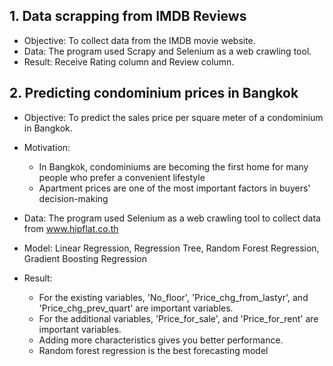 ## 1. Data scrapping from IMDB Reviews  
  
- Objective: To collect data from the IMDB movie website.  
- Data: The program used Scrapy and Selenium as a web crawling tool.  
- Result: Receive Rating column and Review column.  
  
  
## 2. Predicting condominium prices in Bangkok  
  
- Objective: To predict the sales price per square meter of a condominium in Bangkok.    
- Motivation:   
  - In Bangkok, condominiums are becoming the first home for many people who prefer a convenient lifestyle  
  - Apartment prices are one of the most important factors in buyers' decision-making
  
- Data: The program used Selenium as a web crawling tool to collect data from www.hipflat.co.th  
- Model: Linear Regression, Regression Tree, Random Forest Regression, Gradient Boosting Regression  
  
- Result:  
  - For the existing variables, 'No_floor', 'Price_chg_from_lastyr', and 'Price_chg_prev_quart' are important variables.  
  - For the additional variables, 'Price_for_sale', and 'Price_for_rent' are important variables.  
  - Adding more characteristics gives you better performance.  
  - Random forest regression is the best forecasting model  
